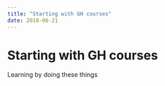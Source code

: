 ```yaml
---
title: "Starting with GH courses"
date: 2018-06-21
---
```

# Starting with GH courses

Learning by doing these things
